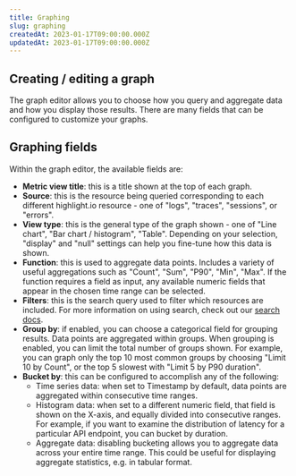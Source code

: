 ```yaml
---
title: Graphing
slug: graphing
createdAt: 2023-01-17T09:00:00.000Z
updatedAt: 2023-01-17T09:00:00.000Z
---
```


## Creating / editing a graph

The graph editor allows you to choose how you query and aggregate data and how you display those results. There are many fields that can be configured to customize your graphs.

## Graphing fields

Within the graph editor, the available fields are:
- **Metric view title**: this is a title shown at the top of each graph.
- **Source**: this is the resource being queried corresponding to each different highlight.io resource - one of "logs", "traces", "sessions", or "errors".
- **View type**: this is the general type of the graph shown - one of "Line chart", "Bar chart / histogram", "Table". Depending on your selection, "display" and "null" settings can help you fine-tune how this data is shown.
- **Function**: this is used to aggregate data points. Includes a variety of useful aggregations such as "Count", "Sum", "P90", "Min", "Max". If the function requires a field as input, any available numeric fields that appear in the chosen time range can be selected.
- **Filters**: this is the search query used to filter which resources are included. For more information on using search, check out our [search docs](../../6_product-features/3_general-features/search.md).
- **Group by**: if enabled, you can choose a categorical field for grouping results. Data points are aggregated within groups. When grouping is enabled, you can limit the total number of groups shown. For example, you can graph only the top 10 most common groups by choosing "Limit 10 by Count", or the top 5 slowest with "Limit 5 by P90 duration".
- **Bucket by**: this can be configured to accomplish any of the following:
    - Time series data: when set to Timestamp by default, data points are aggregated within consecutive time ranges.
    - Histogram data: when set to a different numeric field, that field is shown on the X-axis, and equally divided into consecutive ranges. For example, if you want to examine the distribution of latency for a particular API endpoint, you can bucket by duration.
    - Aggregate data: disabling bucketing allows you to aggregate data across your entire time range. This could be useful for displaying aggregate statistics, e.g. in tabular format.
